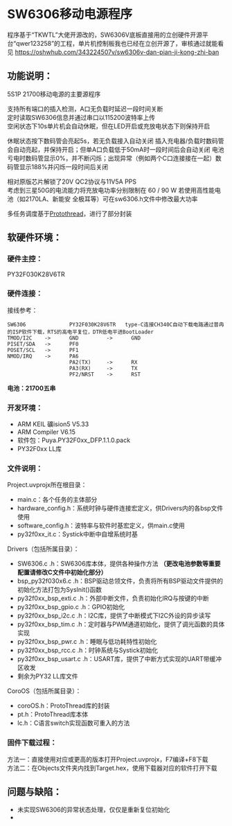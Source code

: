 # SW6306移动电源程序
程序基于“TKWTL”大佬开源改的，SW6306V底板直接用的立创硬件开源平台“qwer123258”的工程，单片机控制板我也已经在立创开源了，审核通过就能看见 https://oshwhub.com/343224507v/sw6306v-dan-pian-ji-kong-zhi-ban
## 功能说明：
5S1P 21700移动电源的主要源程序

支持所有端口的插入检测，A口无负载时延迟一段时间关断  
定时读取SW6306信息并通过串口以115200波特率上传  
空闲状态下10s单片机会自动休眠，但在LED开启或充放电状态下则保持开启

休眠状态按下数码管会亮起5s，若无负载接入自动关闭
插入充电器/负载时数码管会自动亮起，并保持开启；但单A口负载低于50mA时一段时间后会自动关闭
电池亏电时数码管显示0%，并不断闪烁；出现异常（例如两个C口连接接在一起）数码管显示188%并闪烁一段时间后关闭

相对原版芯片解锁了20V QC2协议与11V5A PPS  
考虑到三星50G的电流能力将充放电功率分别限制在 60 / 90 W
若使用高性能电池（如2170LA、新能安 全极耳等）可在sw6306.h文件中修改最大功率

多任务调度基于[Protothread](https://dunkels.com/adam/pt/)，进行了部分封装
## 软硬件环境：
### 硬件主控：
PY32F030K28V6TR
### 硬件连接：
接线参考：
```
SW6306              PY32F030K28V6TR   type-C连接CH340C自动下载电路通过普冉的ISP软件下载，RTS的高电平复位，DTR低电平进BootLoader
TMOD/I2C    ->      GND         ->      GND
PISET/SDA   ->      PF0  
POSET/SCL   ->      PF1  
NMOD/IRQ    ->      PA6
                    PA2(TX)     ->      RX
                    PA3(RX)     ->      TX
                    PF2/NRST    ->      RST
```
**电池：21700五串**
### 开发环境：
* ARM KEIL 礦ision5 V5.33  
* ARM Compiler V6.15
* 软件包：Puya.PY32F0xx_DFP.1.1.0.pack
* PY32F0xx LL库
### 文件说明：
Project.uvprojx所在根目录：
* main.c：各个任务的主体部分
* hardware_config.h：系统时钟与硬件连接宏定义，供Drivers内的各bsp文件使用
* software_config.h：波特率与软件时基宏定义，供main.c使用
* py32f0xx_it.c：Systick中断中自增系统时基

Drivers（包括所属目录）：
* SW6306.c .h：SW6306库本体，提供各种操作方法 **（更改电池参数等重要配置请修改C文件中初始化部分）**
* bsp_py32f030x6.c .h：BSP驱动总领文件，负责将所有BSP驱动文件提供的初始化方法打包为SysInit()函数
* py32f0xx_bsp_exti.c .h：外部中断文件，负责初始化IRQ与按键的中断
* py32f0xx_bsp_gpio.c .h：GPIO初始化
* py32f0xx_bsp_i2c.c .h：I2C库，提供了中断模式下I2C外设的异步读写
* py32f0xx_bsp_tim.c .h：定时器与PWM通道初始化，提供了调光函数的具体实现
* py32f0xx_bsp_pwr.c .h：睡眠与低功耗特性初始化
* py32f0xx_bsp_rcc.c .h：时钟系统与Systick初始化
* py32f0xx_bsp_usart.c .h：USART库，提供了中断方式实现的UART带缓冲区收发
* 剩余为PY32 LL库文件

CoroOS（包括所属目录）：
* coroOS.h：ProtoThread库的封装
* pt.h：ProtoThread库本体
* lc.h：C语言switch实现函数可重入的方法

### 固件下载过程：
方法一：直接使用对应或更高的版本打开Project.uvprojx，F7编译+F8下载  
方法二：在Objects文件夹内找到Target.hex，使用下载器对应的软件打开下载
## 问题与缺陷：
* 未实现SW6306的异常状态处理，仅仅是重新复位初始化
* 